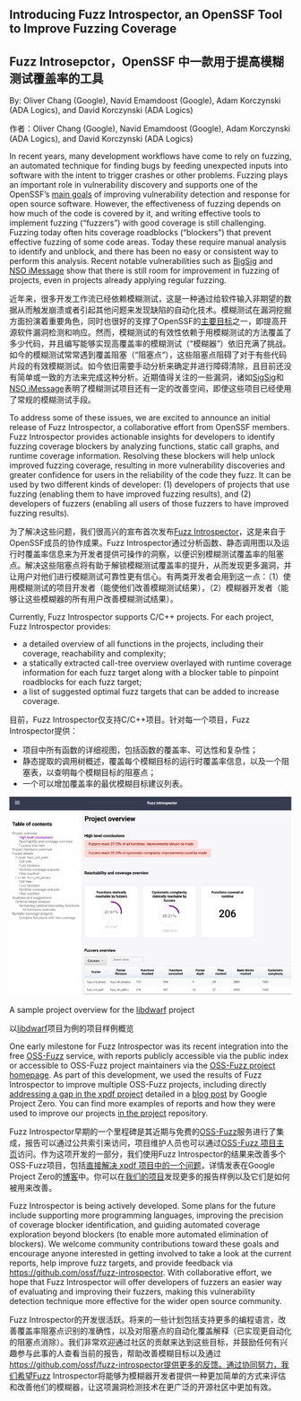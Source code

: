 ## Introducing Fuzz Introspector, an OpenSSF Tool to Improve Fuzzing Coverage
## Fuzz Introsepctor，OpenSSF 中一款用于提高模糊测试覆盖率的工具


By: Oliver Chang (Google), Navid Emamdoost (Google), Adam Korczynski (ADA Logics), and David Korczynski (ADA Logics)

作者：Oliver Chang (Google), Navid Emamdoost (Google), Adam Korczynski (ADA Logics), and David Korczynski (ADA Logics)


In recent years, many development workflows have come to rely on fuzzing, an automated technique for finding bugs by feeding unexpected inputs into software with the intent to trigger crashes or other problems. Fuzzing plays an important role in vulnerability discovery and supports one of the OpenSSF’s [main goals](https://8112310.fs1.hubspotusercontent-na1.net/hubfs/8112310/OpenSSF/White%20House%20OSS%20Mobilization%20Plan.pdf?hsCtaTracking=3b79d59d-e8d3-4c69-a67b-6b87b325313c%7C7a1a8b01-65ae-4bac-b97c-071dac09a2d8) of improving vulnerability detection and response for open source software. However, the effectiveness of fuzzing depends on how much of the code is covered by it, and writing effective tools to implement fuzzing (“fuzzers”) with good coverage is still challenging. Fuzzing today often hits coverage roadblocks (“blockers”) that prevent effective fuzzing of some code areas. Today these require manual analysis to identify and unblock, and there has been no easy or consistent way to perform this analysis. Recent notable vulnerabilities such as [BigSig](https://googleprojectzero.blogspot.com/2021/12/this-shouldnt-have-happened.html) and [NSO iMessage](https://googleprojectzero.blogspot.com/2021/12/a-deep-dive-into-nso-zero-click.html) show that there is still room for improvement in fuzzing of projects, even in projects already applying regular fuzzing.


近年来，很多开发工作流已经依赖模糊测试，这是一种通过给软件输入非期望的数据从而触发崩溃或者引起其他问题来发现缺陷的自动化技术。模糊测试在漏洞挖掘方面扮演着重要角色，同时也很好的支撑了OpenSSF的[主要目标](https://8112310.fs1.hubspotusercontent-na1.net/hubfs/8112310/OpenSSF/White%20House%20OSS%20Mobilization%20Plan.pdf?hsCtaTracking=3b79d59d-e8d3-4c69-a67b-6b87b325313c%7C7a1a8b01-65ae-4bac-b97c-071dac09a2d8)之一，即提高开源软件漏洞检测和响应。然而，模糊测试的有效性依赖于用模糊测试的方法覆盖了多少代码，并且编写能够实现高覆盖率的模糊测试（“模糊器”）依旧充满了挑战。如今的模糊测试常常遇到覆盖阻塞（“阻塞点“），这些阻塞点阻碍了对于有些代码片段的有效模糊测试。如今依旧需要手动分析来确定并进行障碍清除，且目前还没有简单或一致的方法来完成这种分析。近期值得关注的一些漏洞，诸如[SigSig](https://googleprojectzero.blogspot.com/2021/12/this-shouldnt-have-happened.html)和[NSO iMessage](https://googleprojectzero.blogspot.com/2021/12/a-deep-dive-into-nso-zero-click.html)表明了模糊测试项目还有一定的改善空间，即使这些项目已经使用了常规的模糊测试手段。

To address some of these issues, we are excited to announce an initial release of Fuzz Introspector, a collaborative effort from OpenSSF members. Fuzz Introspector provides actionable insights for developers to identify fuzzing coverage blockers by analyzing functions, static call graphs, and runtime coverage information. Resolving these blockers will help unlock improved fuzzing coverage, resulting in more vulnerability discoveries and greater confidence for users in the reliability of the code they fuzz. It can be used by two different kinds of developer: (1) developers of projects that use fuzzing (enabling them to have improved fuzzing results), and (2) developers of fuzzers (enabling all users of those fuzzers to have improved fuzzing results).

为了解决这些问题，我们很高兴的宣布首次发布[Fuzz Introspector](https://github.com/ossf/fuzz-introspector)，这是来自于OpenSSF成员的协作成果。Fuzz Introspector通过分析函数、静态调用图以及运行时覆盖率信息来为开发者提供可操作的洞察，以便识别模糊测试覆盖率的阻塞点。解决这些阻塞点将有助于解锁模糊测试覆盖率的提升，从而发现更多漏洞，并让用户对他们进行模糊测试可靠性更有信心。有两类开发者会用到这一点：（1）使用模糊测试的项目开发者（能使他们改善模糊测试结果），（2）模糊器开发者（能够让这些模糊器的所有用户改善模糊测试结果）。

Currently, Fuzz Introspector supports C/C++ projects. For each project, Fuzz Introspector provides: 

* a detailed overview of all functions in the projects, including their coverage, reachability and complexity;
* a statically extracted call-tree overview overlayed with runtime coverage information for each fuzz target along with a blocker table to pinpoint roadblocks for each fuzz target;
* a list of suggested optimal fuzz targets that can be added to increase coverage.

目前，Fuzz Introspector仅支持C/C++项目。针对每一个项目，Fuzz Introspector提供：

* 项目中所有函数的详细视图，包括函数的覆盖率、可达性和复杂性；
* 静态提取的调用树概述，覆盖每个模糊目标的运行时覆盖率信息，以及一个阻塞表，以查明每个模糊目标的阻塞点；
* 一个可以增加覆盖率的最优模糊目标建议列表。

![Fuzz-Introspector-Sample-Project-Overview](Fuzz-Introspector-Sample-Project-Overview.png)


A sample project overview for the [libdwarf](https://github.com/google/oss-fuzz/tree/master/projects/libdwarf) project

以[libdwarf](https://github.com/google/oss-fuzz/tree/master/projects/libdwarf)项目为例的项目样例概览

One early milestone for Fuzz Introspector was its recent integration into the free [OSS-Fuzz](https://github.com/google/oss-fuzz) service, with reports publicly accessible via the public index or accessible to OSS-Fuzz project maintainers via the [OSS-Fuzz project homepage](https://oss-fuzz.com/). As part of this development, we used the results of Fuzz Introspector to improve multiple OSS-Fuzz projects, including directly [addressing a gap in the xpdf project](https://github.com/ossf/fuzz-introspector/blob/main/doc/CaseStudies.md#xpdf) detailed in a [blog post](https://googleprojectzero.blogspot.com/2021/12/a-deep-dive-into-nso-zero-click.html) by Google Project Zero. You can find more examples of reports and how they were used to improve our projects [in the project](https://github.com/ossf/fuzz-introspector/blob/main/doc/CaseStudies.md) repository. 

Fuzz Introspector早期的一个里程碑是其近期与免费的[OSS-Fuzz](https://github.com/google/oss-fuzz)服务进行了集成，报告可以通过公共索引来访问，项目维护人员也可以通过[OSS-Fuzz 项目主页](https://oss-fuzz.com/)访问。作为这项开发的一部分，我们使用Fuzz Introspector的结果来改善多个OSS-Fuzz项目，包括[直接解决 xpdf 项目中的一个问题](https://github.com/ossf/fuzz-introspector/blob/main/doc/CaseStudies.md#xpdf)，详情发表在Google Project Zero的[博客](https://googleprojectzero.blogspot.com/2021/12/a-deep-dive-into-nso-zero-click.html)中。你可以在[我们的项目](https://github.com/ossf/fuzz-introspector/blob/main/doc/CaseStudies.md)发现更多的报告样例以及它们是如何被用来改善。

Fuzz Introspector is being actively developed. Some plans for the future include supporting more programming languages, improving the precision of coverage blocker identification, and guiding automated coverage exploration beyond blockers (to enable more automated elimination of blockers). We welcome community contributions toward these goals and encourage anyone interested in getting involved to take a look at the current reports, help improve fuzz targets, and provide feedback via https://github.com/ossf/fuzz-introspector. With collaborative effort, we hope that Fuzz Introspector will offer developers of fuzzers an easier way of evaluating and improving their fuzzers, making this vulnerability detection technique more effective for the wider open source community. 

Fuzz Introspector的开发很活跃。将来的一些计划包括支持更多的编程语言，改善覆盖率阻塞点识别的准确性，以及对阻塞点的自动化覆盖解释（已实现更自动化的阻塞点消除）。我们非常欢迎通过社区的贡献来达到这些目标，并鼓励任何有兴趣参与此事的人查看当前的报告，帮助改善模糊目标以及通过 https://github.com/ossf/fuzz-introspector提供更多的反馈。通过协同努力，我们希望Fuzz Introspector将能够为模糊器开发者提供一种更加简单的方式来评估和改善他们的模糊器，让这项漏洞检测技术在更广泛的开源社区中更加有效。